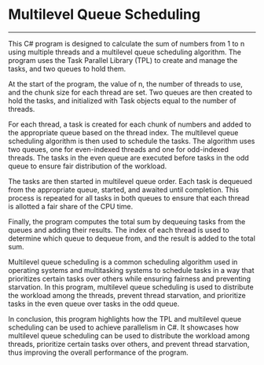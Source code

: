 # Multilevel Queue Scheduling

---

This C# program is designed to calculate the sum of numbers from 1 to n using multiple threads and a multilevel queue scheduling algorithm. The program uses the Task Parallel Library (TPL) to create and manage the tasks, and two queues to hold them.

At the start of the program, the value of n, the number of threads to use, and the chunk size for each thread are set. Two queues are then created to hold the tasks, and initialized with Task objects equal to the number of threads.

For each thread, a task is created for each chunk of numbers and added to the appropriate queue based on the thread index. The multilevel queue scheduling algorithm is then used to schedule the tasks. The algorithm uses two queues, one for even-indexed threads and one for odd-indexed threads. The tasks in the even queue are executed before tasks in the odd queue to ensure fair distribution of the workload.

The tasks are then started in multilevel queue order. Each task is dequeued from the appropriate queue, started, and awaited until completion. This process is repeated for all tasks in both queues to ensure that each thread is allotted a fair share of the CPU time.

Finally, the program computes the total sum by dequeuing tasks from the queues and adding their results. The index of each thread is used to determine which queue to dequeue from, and the result is added to the total sum.

Multilevel queue scheduling is a common scheduling algorithm used in operating systems and multitasking systems to schedule tasks in a way that prioritizes certain tasks over others while ensuring fairness and preventing starvation. In this program, multilevel queue scheduling is used to distribute the workload among the threads, prevent thread starvation, and prioritize tasks in the even queue over tasks in the odd queue.

In conclusion, this program highlights how the TPL and multilevel queue scheduling can be used to achieve parallelism in C#. It showcases how multilevel queue scheduling can be used to distribute the workload among threads, prioritize certain tasks over others, and prevent thread starvation, thus improving the overall performance of the program.
